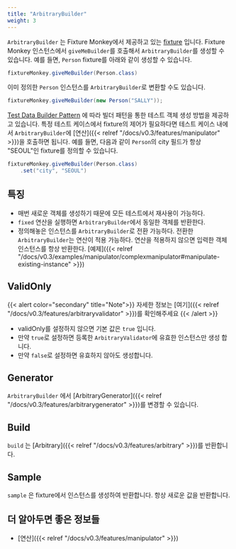 ```yaml
---
title: "ArbitraryBuilder"
weight: 3
---
```

`ArbitraryBuilder` 는 Fixture Monkey에서 제공하고 있는 [fixture](https://junit.org/junit4/cookbook.html#Fixture) 입니다. Fixture Monkey 인스턴스에서 `giveMeBuilder`를 호출해서 `ArbitraryBuilder`를 생성할 수 있습니다. 예를 들면, `Person` fixture를 아래와 같이 생성할 수 있습니다.
```java
fixtureMonkey.giveMeBuilder(Person.class)
```

이미 정의한 `Person` 인스턴스를 `ArbitraryBuilder`로 변환할 수도 있습니다.

```java
fixtureMonkey.giveMeBuilder(new Person("SALLY"));
```

[Test Data Builder Pattern](http://www.natpryce.com/articles/000714.html) 에 따라 빌더 패턴을 통한 테스트 객체 생성 방법을 제공하고 있습니다. 특정 테스트 케이스에서 fixture의 제어가 필요하다면 테스트 케이스 내에서 `ArbitraryBuilder`에 [연산]({{< relref "/docs/v0.3/features/manipulator" >}})을 호출하면 됩니다. 예를 들면, 다음과 같이 `Person`의 city 필드가 항상 "SEOUL"인 fixture를 정의할 수 있습니다.

```java
fixtureMonkey.giveMeBuilder(Person.class)
    .set("city", "SEOUL")
```
## 특징

* 매번 새로운 객체를 생성하기 때문에 모든 테스트에서 재사용이 가능하다.
* `fixed` 연산을 실행하면 `ArbitraryBuilder`에서 동일한 객체를 반환한다.
* 정의해놓은 인스턴스를 `ArbitraryBuilder`로 전환 가능하다. 전환한 `ArbitraryBuilder`는 연산이 적용 가능하다. 연산을 적용하지 않으면 입력한 객체 인스턴스를 항상 반환한다. [예제]({{< relref "/docs/v0.3/examples/manipulator/complexmanipulator#manipulate-existing-instance" >}})

## ValidOnly
{{< alert color="secondary" title="Note">}}
자세한 정보는 [여기]({{< relref "/docs/v0.3/features/arbitraryvalidator" >}})를 확인해주세요
{{< /alert >}}

* validOnly를 설정하지 않으면 기본 값은 `true` 입니다.
* 만약 `true`로 설정하면 등록한 `ArbitraryValidator`에 유효한 인스턴스만 생성 합니다. 
* 만약 `false`로 설정하면 유효하지 않아도 생성합니다.

## Generator

`ArbitraryBuilder` 에서 [ArbitraryGenerator]({{< relref "/docs/v0.3/features/arbitrarygenerator" >}})를 변경할 수 있습니다.

## Build

`build` 는 [Arbitrary]({{< relref "/docs/v0.3/features/arbitrary" >}})를 반환합니다.

## Sample
`sample` 은 fixture에서 인스턴스를 생성하여 반환합니다.
항상 새로운 값을 반환합니다.

## 더 알아두면 좋은 정보들
* [연산]({{< relref "/docs/v0.3/features/manipulator" >}})
